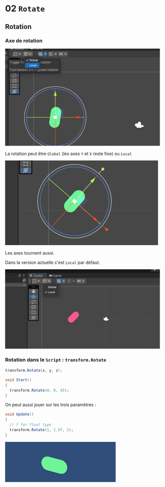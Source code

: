 # 02 `Rotate`

## Rotation

### Axe de rotation

<img src="assets/global-and-local.png" alt="global-and-local" style="zoom:50%;" />

La rotation peut être `Global` (les axes `Y` et `X` reste fixe) ou `Local`

<img src="assets/local-rotation.png" alt="local-rotation" style="zoom:50%;" />

Les axes tournent aussi.

Dans la version actuelle c'est `Local` par défaut.

<img src="assets/local-by-default-rotate.png" alt="local-by-default-rotate" style="zoom:50%;" />



### Rotation dans le `Script` : `transform.Rotate`

```cs
transform.Rotate(x, y, z);
```

```cs
void Start()
{
  transform.Rotate(0, 0, 45);
}
```

On peut aussi jouer sur les trois paramètres :

```cs
void Update()
{
  // f for float type      
  transform.Rotate(1, 1.5f, 2);
}
```

<img src="assets/turning-skate-xyz.png" alt="turning-skate-xyz" style="zoom:50%;" />
